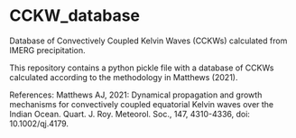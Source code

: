 # CCKW_database
Database of Convectively Coupled Kelvin Waves (CCKWs) calculated from IMERG precipitation.

This repository contains a python pickle file with a database of CCKWs calculated according to the methodology in Matthews (2021).

References:
Matthews AJ, 2021: Dynamical propagation and growth mechanisms for convectively coupled equatorial Kelvin waves over the Indian Ocean. Quart. J. Roy. Meteorol. Soc., 147, 4310-4336, doi: 10.1002/qj.4179.
